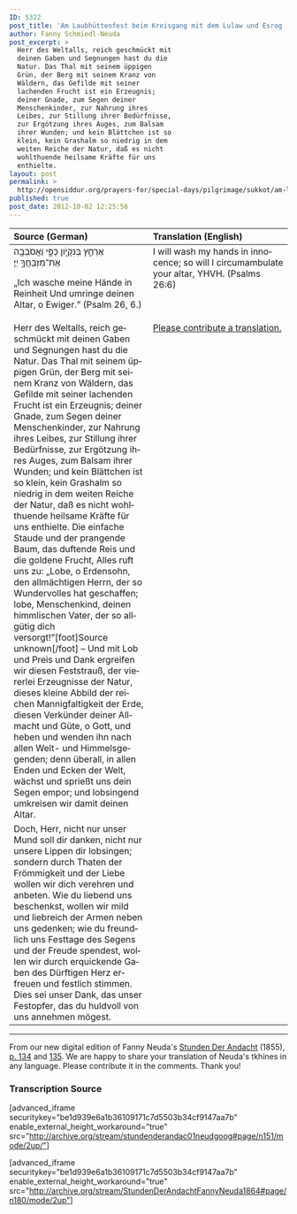 ```yaml
---
ID: 5322
post_title: 'Am Laubhüttenfest beim Kreisgang mit dem Lulaw und Esrog | [Prayer] on Sukkot at the Haqafot by Fanny Neuda (1855)'
author: Fanny Schmiedl-Neuda
post_excerpt: >
  Herr des Weltalls, reich geschmückt mit
  deinen Gaben und Segnungen hast du die
  Natur. Das Thal mit seinem üppigen
  Grün, der Berg mit seinem Kranz von
  Wäldern, das Gefilde mit seiner
  lachenden Frucht ist ein Erzeugnis;
  deiner Gnade, zum Segen deiner
  Menschenkinder, zur Nahrung ihres
  Leibes, zur Stillung ihrer Bedürfnisse,
  zur Ergötzung ihres Auges, zum Balsam
  ihrer Wunden; und kein Blättchen ist so
  klein, kein Grashalm so niedrig in dem
  weiten Reiche der Natur, daß es nicht
  wohlthuende heilsame Kräfte für uns
  enthielte.
layout: post
permalink: >
  http://opensiddur.org/prayers-for/special-days/pilgrimage/sukkot/am-laubhuttenfest-beim-kreisgang-mit-dem-lulaw-und-esrosg-by-fanny-neuda-1855/
published: true
post_date: 2012-10-02 12:25:56
---
```

<table style="margin-left: auto;margin-right: auto;" class="draggable">
<thead><tr><th id="x" style="text-align: left;">Source (German)</th><th style="text-align: left;">Translation (English)</th></tr></thead>
<tbody>
<tr><td style="vertical-align:top;" width="50%">
<div class="english"><span lang="de">
<span class="liturgy">אֶרְחַ֣ץ בְּנִקָּיֹ֣ון כַּפָּ֑י וַאֲסֹבְבָ֖ה אֶת־מִזְבַּחֲךָ֣ יְיָ׃</span>

„Ich wasche meine Hände in Reinheit
Und umringe deinen Altar, o Ewiger.”
 (Psalm 26, 6.)
</span></div></td>

<td style="vertical-align:top;" width="50%">
<div class="english"><span lang="en">
I will wash my hands in innocence; 
so will I circumambulate your altar, YHVH. (Psalms 26:6)
</span></div></td></tr>


<tr><td style="vertical-align:top;" width="50%">
<div class="english"><span lang="de">
Herr des Weltalls, reich geschmückt mit deinen Gaben und Segnungen hast du die Natur. Das Thal mit seinem üppigen Grün, der Berg mit seinem Kranz von Wäldern, das Gefilde mit seiner lachenden Frucht ist ein Erzeugnis; deiner Gnade, zum Segen deiner Menschenkinder, zur Nahrung ihres Leibes, zur Stillung ihrer Bedürfnisse, zur Ergötzung ihres Auges, zum Balsam ihrer Wunden; und kein Blättchen ist so klein, kein Grashalm so niedrig in dem weiten Reiche der Natur, daß es nicht wohlthuende heilsame Kräfte für uns enthielte. Die einfache Staude und der prangende Baum, das duftende Reis und die goldene Frucht, Alles ruft uns zu: „Lobe, o Erdensohn, den allmächtigen Herrn, der so Wundervolles hat geschaffen; lobe, Menschenkind, deinen himmlischen Vater, der so allgütig dich versorgt!”[foot]Source unknown[/foot] – Und mit Lob und Preis und Dank ergreifen wir diesen Feststrauß, der viererlei Erzeugnisse der Natur, dieses kleine Abbild der reichen Mannigfaltigkeit der Erde, diesen Verkünder deiner Allmacht und Güte, o Gott, und heben und wenden ihn nach allen Welt- und Himmelsgegenden; denn überall, in allen Enden und Ecken der Welt, wächst und sprießt uns dein Segen empor; und lobsingend umkreisen wir damit deinen Altar.
</span></div></td>

<td style="vertical-align:top;" width="50%">
<div class="english"><span lang="en">
<a href="http://opensiddur.org/upload/">Please contribute a translation.</a>
</span></div></td></tr>


<tr><td style="vertical-align:top;" width="50%">
<div class="english"><span lang="de">
Doch, Herr, nicht nur unser Mund soll dir danken, nicht nur unsere Lippen dir lobsingen; sondern durch Thaten der Frömmigkeit und der Liebe wollen wir dich verehren und anbeten. Wie du liebend uns beschenkst, wollen wir mild und liebreich der Armen neben uns gedenken; wie du freundlich uns Festtage des Segens und der Freude spendest, wollen wir durch erquickende Gaben des Dürftigen Herz erfreuen und festlich stimmen. Dies sei unser Dank, das unser Festopfer, das du huldvoll von uns annehmen mögest.
</span></div></td>

<td style="vertical-align:top;" width="50%">
<div class="english"><span lang="en">

</span></div></td></tr>
</tbody></table>

<hr />

From our new digital edition of Fanny Neuda's <a href="http://de.wikisource.org/wiki/Stunden_der_Andacht">Stunden Der Andacht</a> (1855), <a href="http://de.wikisource.org/wiki/Seite:Neuda-Stunden_der_Andacht-1858.pdf/146">p. 134</a> and <a href="http://de.wikisource.org/wiki/Seite:Neuda-Stunden_der_Andacht-1858.pdf/147">135</a>. We are happy to share your translation of Neuda's tkhines in any language. Please contribute it in the comments. Thank you!

<h3>Transcription Source</h3>

[advanced_iframe securitykey="be1d939e6a1b36109171c7d5503b34cf9147aa7b" enable_external_height_workaround="true" src="http://archive.org/stream/stundenderandac01neudgoog#page/n151/mode/2up/"]

[advanced_iframe securitykey="be1d939e6a1b36109171c7d5503b34cf9147aa7b" enable_external_height_workaround="true" src="http://archive.org/stream/StundenDerAndachtFannyNeuda1864#page/n180/mode/2up"]